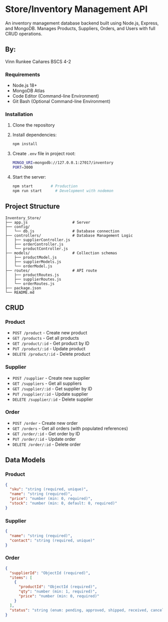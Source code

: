 # Store/Inventory Management API

An inventory management database backend built using Node.js, Express, and MongoDB. Manages Products, Suppliers, Orders, and Users with full CRUD operations.

## By:
Vinn Runkee Cañares
BSCS 4-2

### Requirements
- Node.js 18+ 
- MongoDB Atlas
- Code Editor (Command-line Environment)
- Git Bash (Optional Command-line Environment)

### Installation
1. Clone the repository
2. Install dependencies:
   ```bash
   npm install
   ```

3. Create `.env` file in project root:
   ```bash
   MONGO_URI=mongodb://127.0.0.1:27017/inventory
   PORT=3000
   ```

4. Start the server:
   ```bash
   npm start        # Production
   npm run start      # Development with nodemon
   ```

## Project Structure

```
Inventory_Store/
├── app.js                    # Server
├── config/
│   └── db.js                 # Database connection
├── controllers/              # Database Management Logic
│   ├── supplierController.js
│   ├── orderController.js
│   └── productController.js
├── models/                   # Collection schemas
│   ├── productModel.js
│   ├── supplierModels.js
│   └── orderModel.js
├── routes/                   # API route
│   ├── productRoutes.js
│   ├── supplierRoutes.js
│   └── orderRoutes.js
├── package.json
└── README.md
```

## CRUD

### Product
- `POST /product` - Create new product
- `GET /products` - Get all products
- `GET /product/:id` - Get product by ID
- `PUT /product/:id` - Update product
- `DELETE /product/:id` - Delete product

### Supplier
- `POST /supplier` - Create new supplier
- `GET /suppliers` - Get all suppliers
- `GET /supplier/:id` - Get supplier by ID
- `PUT /supplier/:id` - Update supplier
- `DELETE /supplier/:id` - Delete supplier

### Order
- `POST /order` - Create new order
- `GET /orders` - Get all orders (with populated references)
- `GET /order/:id` - Get order by ID
- `PUT /order/:id` - Update order
- `DELETE /order/:id` - Delete order

## Data Models

### Product
```json
{
  "sku": "string (required, unique)",
  "name": "string (required)",
  "price": "number (min: 0, required)",
  "stock": "number (min: 0, default: 0, required)"
}
```

### Supplier
```json
{
  "name": "string (required)",
  "contact": "string (required, unique)"
}
```

### Order
```json
{
  "supplierId": "ObjectId (required)",
  "items": [
    {
      "productId": "ObjectId (required)",
      "qty": "number (min: 1, required)",
      "price": "number (min: 0, required)" 
    }
  ],
  "status": "string (enum: pending, approved, shipped, received, cancelled)"
}
```
